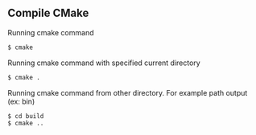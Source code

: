 ## Compile CMake

Running cmake command
``` bash
$ cmake
```

Running cmake command with specified current directory
``` bash
$ cmake .
```

Running cmake command from other directory. For example path output (ex: bin)
``` bash
$ cd build
$ cmake ..
```
